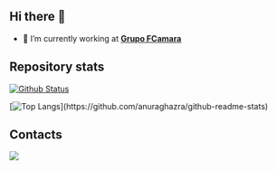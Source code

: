 ## Hi there 👋
- 🔭 I’m currently working at [**Grupo FCamara**](https://www.fcamara.com.br/)


## Repository stats

[![Github Status](https://github-readme-stats.vercel.app/api?username=italopinto&show_icons=true&theme=dark)](https://github.com/italopinto/italopinto) 

[![Top Langs](https://github-readme-stats.vercel.app/api/top-langs/?username=italopinto&show_icons=true&layout=compact&theme=dark&include_all_commits=true&count_private=true")](https://github.com/anuraghazra/github-readme-stats) 

## Contacts

<div>
<a href="https://www.linkedin.com/in/%C3%ADtalo-pinto-108a0a1bb" target="_blank"><img src="https://img.shields.io/badge/-LinkedIn-%230077B5?style=for-the-badge&logo=linkedin&logoColor=white" target="_blank"></a>   
</div>
